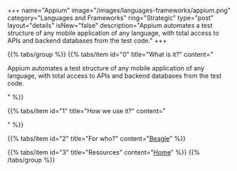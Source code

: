 +++
name="Appium"
image="/images/languages-frameworks/appium.png"
category="Languages and Frameworks"
ring="Strategic"
type="post"
layout="details"
isNew="false"
description="Appium automates a test structure of any mobile application of any language, with total access to APIs and backend databases from the test code."
+++

{{% tabs/group %}}
  {{% tabs/item id="0" title="What is it?" content="<p>Appium automates a test structure of any mobile application of any language, with total access to APIs and backend databases from the test code.</p>" %}}

  {{% tabs/item id="1" title="How we use it?" content="<p></p>" %}}

  {{% tabs/item id="2" title="For who?" content="<a href='https://usebeagle.io/' target='_blank'>Beagle</a>" %}}

  {{% tabs/item id="3" title="Resources" content="<a href='https://appium.io/' target='_blank'>Home</a>" %}}
{{% /tabs/group %}}
